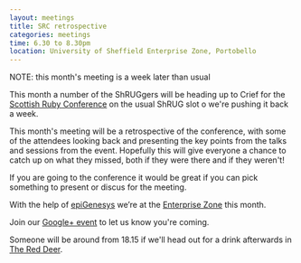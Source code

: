 ```yaml
---
layout: meetings
title: SRC retrospective
categories: meetings
time: 6.30 to 8.30pm
location: University of Sheffield Enterprise Zone, Portobello
---
```


NOTE: this month's meeting is a week later than usual

This month a number of the ShRUGgers will be heading up to Crief for the
[Scottish Ruby Conference](http://2014.scottishrubyconference.com/) on
the usual ShRUG slot o we're pushing it back a week.

This month's meeting will be a retrospective of the conference, with
some of the attendees looking back and presenting the key points from
the talks and sessions from the event. Hopefully this will give everyone
a chance to catch up on what they missed, both if they were there and if
they weren't!


If you are going to the conference it would be great if you can pick
something to present or discus for the meeting.

With the help of [epiGenesys](http://www.epigenesys.org.uk/) we’re at the [Enterprise Zone](http://enterprise.shef.ac.uk/about-us) this month.

Join our [Google+
event](https://plus.google.com/u/0/events/c21kctmqssljgfq2gm8tkutufqo) to let us know you're coming.

Someone will be around from 18.15 if we'll head out for a drink afterwards in [The Red
Deer](http://www.red-deer-sheffield.co.uk/).
